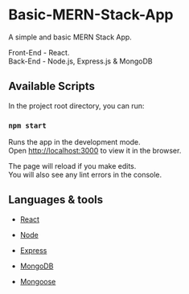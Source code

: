 # Basic-MERN-Stack-App
A simple and basic MERN Stack App.

Front-End - React.\
Back-End - Node.js, Express.js & MongoDB

## Available Scripts

In the project root directory, you can run:

### `npm start`

Runs the app in the development mode.\
Open [http://localhost:3000](http://localhost:3000) to view it in the browser.

The page will reload if you make edits.\
You will also see any lint errors in the console.

## Languages & tools

- [React](https://reactjs.org/)

- [Node](https://nodejs.org/en/)

- [Express](https://expressjs.com/)

- [MongoDB](https://www.mongodb.com/)

- [Mongoose](https://mongoosejs.com/)
